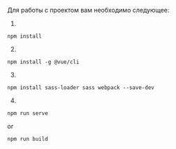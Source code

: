 Для работы с проектом вам необходимо следующее:

1.
```
npm install
```

2.
```
npm install -g @vue/cli
```

3.
```
npm install sass-loader sass webpack --save-dev
```

4.
```
npm run serve
```
or

```
npm run build
```


